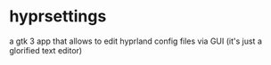 # hyprsettings
a gtk 3 app that allows to edit hyprland config files via GUI
(it's just a glorified text editor)
